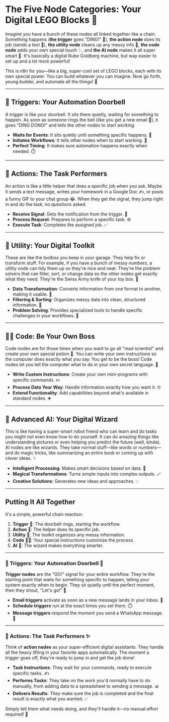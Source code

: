 # The Five Node Categories: Your Digital LEGO Blocks 🧱

Imagine you have a bunch of these nodes all linked together like a chain. Something happens (**the trigger** goes "DING!" 🔔), **the action node** does its job (sends a text 📲), **the utility node** cleans up any messy info 🧹, **the code node** adds your own special touch ✨, and **the AI node** makes it all super smart 🧠. It's basically a digital Rube Goldberg machine, but way easier to set up and a lot more powerful!

This is n8n for you—like a big, super-cool set of LEGO blocks, each with its own special power. You can build whatever you can imagine. Now go forth, young builder, and automate all the things! 🚀

---

## **🚪 Triggers: Your Automation Doorbell**

A trigger is like your doorbell. It sits there quietly, waiting for something to happen. As soon as someone rings the bell (like you get a new email 📧), it goes "DING DONG!" and tells the other nodes to start working.

- **Waits for Events**: It sits quietly until something specific happens. 🤫
- **Initiates Workflows**: It tells other nodes when to start working. 🏁
- **Perfect Timing**: It makes sure automation happens exactly when needed. ⏱️

---

## **🏃 Actions: The Task Performers**

An action is like a little helper that does a specific job when you ask. Maybe it sends a text message, writes your homework in a Google Doc ✍️, or posts a funny GIF to your chat group 😂. When they get the signal, they jump right in and do the task, no questions asked.

- **Receive Signal**: Gets the notification from the trigger. 🔔
- **Process Request**: Prepares to perform a specific task. ⚙️
- **Execute Task**: Completes the assigned job. ✅

---

## **🧰 Utility: Your Digital Toolkit**

These are like the toolbox you keep in your garage. They help fix or transform stuff. For example, if you have a bunch of messy numbers, a utility node can tidy them up so they're nice and neat. They're the problem solvers that can filter, sort, or change data so the other nodes get exactly what they need. They're the Swiss Army knife of your toy box. 🔪

- **Data Transformation**: Converts information from one format to another, making it usable. 🔄
- **Filtering & Sorting**: Organizes messy data into clean, structured information. 🧹
- **Problem Solving**: Provides specialized tools to handle specific challenges in your workflows. 🧩

---

## **👨‍💻 Code: Be Your Own Boss**

Code nodes are for those times when you want to go all "mad scientist" and create your own special potion 🧪. You can write your own instructions so the computer does exactly what you say. You get to be the boss! Code nodes let you tell the computer what to do in your own secret language. 🤫

- **Write Custom Instructions**: Create your own mini-programs with specific commands. ✏️
- **Process Data Your Way**: Handle information exactly how you want it. 🤓
- **Extend Functionality**: Add capabilities beyond what's available in standard nodes. ➕

---

## **🔮 Advanced AI: Your Digital Wizard**

This is like having a super-smart robot friend who can learn and do tasks you might not even know how to do yourself. It can do amazing things like understanding pictures or even helping you predict the future (well, kinda). AI nodes are like wizards. They take normal stuff—like words or numbers—and do magic tricks, like summarizing an entire book or coming up with clever ideas. ✨

- **Intelligent Processing**: Makes smart decisions based on data. 🤖
- **Magical Transformations**: Turns simple inputs into complex outputs. 🪄
- **Creative Solutions**: Generates new ideas and approaches. 💡

---

## **Putting It All Together**

It's a simple, powerful chain reaction:

1.  **Trigger** 🔔: The doorbell rings, starting the workflow.
2.  **Action** 🏃: The helper does its specific job.
3.  **Utility** 🧰: The toolkit organizes any messy information.
4.  **Code** 👨‍💻: Your special instructions customize the process.
5.  **AI** 🔮: The wizard makes everything smarter.

---

### **🚪 Triggers: Your Automation Doorbell** 🔔

**Trigger nodes** are the "GO!" signal for your entire workflow. They're the starting point that waits for something specific to happen, telling your system exactly when to begin. They sit quietly until the perfect moment, then they shout, "Let's go!" 🚀

- **Email triggers** activate as soon as a new message lands in your inbox. 📧
- **Schedule triggers** run at the exact times you set them. ⏱️
- **Message triggers** respond the moment you send a WhatsApp message. 💬

---

### **🏃 Actions: The Task Performers** ✨

Think of **action nodes** as your super-efficient digital assistants. They handle all the heavy lifting in your favorite apps automatically. The moment a trigger goes off, they're ready to jump in and get the job done!

- **Task Instructions**: They wait for your commands, ready to execute specific tasks. ✍️
- **Performs Tasks**: They take on the work you'd normally have to do manually, from adding data to a spreadsheet to sending a message. 📊
- **Delivers Results**: They make sure the job is completed and the final result is exactly what you wanted. ✅

Simply tell them what needs doing, and they'll handle it—no manual effort required! 🤖
